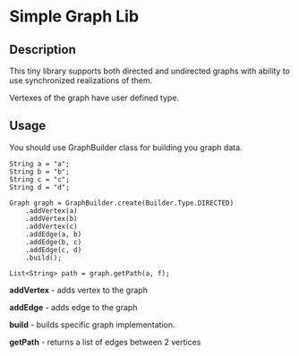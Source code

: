 # Simple Graph Lib

## Description

This tiny library supports both directed and undirected graphs with ability 
to use synchronized realizations of them.

Vertexes of the graph have user defined type.

## Usage

You should use GraphBuilder class for building you graph data.

    String a = "a";
    String b = "b";
    String c = "c";
    String d = "d";
    
    Graph graph = GraphBuilder.create(Builder.Type.DIRECTED)
        .addVertex(a)
        .addVertex(b)
        .addVertex(c)
        .addEdge(a, b)
        .addEdge(b, c)
        .addEdge(c, d)
        .build();
    
    List<String> path = graph.getPath(a, f);


**addVertex** - adds vertex to the graph

**addEdge** - adds edge to the graph

**build** - builds specific graph implementation.

**getPath** - returns a list of edges between 2 vertices

